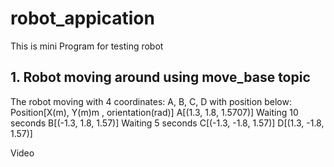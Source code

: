 # robot_appication
This is mini Program for testing robot
## 1. Robot moving around using move_base topic

The robot moving with 4 coordinates: A, B, C, D with position below:
Position[X(m), Y(m)m , orientation(rad)]
A[(1.3, 1.8, 1.5707)]
Waiting 10 seconds
B[(-1.3, 1.8, 1.57)]
Waiting 5 seconds
C[(-1.3, -1.8, 1.57)]
D[(1.3, -1.8, 1.57)]

Video
